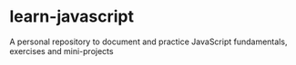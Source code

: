 # learn-javascript
A personal repository to document and practice JavaScript fundamentals, exercises and mini-projects
